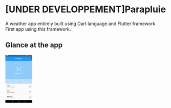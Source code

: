 # [UNDER DEVELOPPEMENT]Parapluie
A weather app entirely built using Dart language and Flutter framework. First app using this framework.

## Glance at the app
<img src="screen.png" style="height: 150px" />
